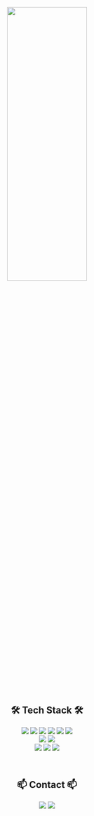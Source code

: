 <p align="center"><img src="https://github.com/Staticstic/Staticstic/assets/126994526/ea9e89f7-5614-4360-99f8-8fc583711663" width="60%" height="40%">


<div align = "center">
  
## 🛠️ Tech Stack 🛠️
<img src="https://img.shields.io/badge/Python-3776AB?style=flat&logo=python&logoColor=white"/></a>
<img src="https://img.shields.io/badge/Pytorch-EE4C2C?style=flat&logo=pytorch&logoColor=white"/></a>
<img src="https://img.shields.io/badge/pandas-150458.svg?style=for-the-badge&logo=pandas&logoColor=white"/>
<img src="https://img.shields.io/badge/numpy-4d77cf.svg?style=for-the-badge&logo=numpy&logoColor=white"/>
<img src="https://img.shields.io/badge/Matplotlib-11557c.svg?style=for-the-badge&logo=Matplotlib&logoColor=white"/>
<img src="https://img.shields.io/badge/R-276DC3?style=flat&logo=r&logoColor=white"/></a>  
<img src="https://img.shields.io/badge/MySQL-4479A1?style=flat&logo=mysql&logoColor=white"/></a>
<img src="https://img.shields.io/badge/Tableau-E97627?style=flat&logo=tableau&logoColor=white"/></a>  
<img src="https://img.shields.io/badge/Notion-000000?style=flat&logo=notion&logoColor=white"/></a>
<img src="https://img.shields.io/badge/Slack-4A154B?style=flat&logo=slack&logoColor=white"/></a>
<img src="https://img.shields.io/badge/Discord-5865F2?style=flat&logo=discord&logoColor=white"/></a>

<br>

<h3 align="center">
  
## 📫 Contact 📫
<div align="center">
  <a href="https://staticstic.notion.site/Data-Analyst-36091ad8d31e4a87878b6ed3b63f63df">
    <img src="https://img.shields.io/badge/Notion-E8E8E8?style=flat&logo=notion&logoColor=black"/></a>
  <a href="mailto:staticstic@gmail.com">
    <img src="https://img.shields.io/badge/gmail-D14836?style=flat&logo=gmail&logoColor=white"/></a>
</div>
